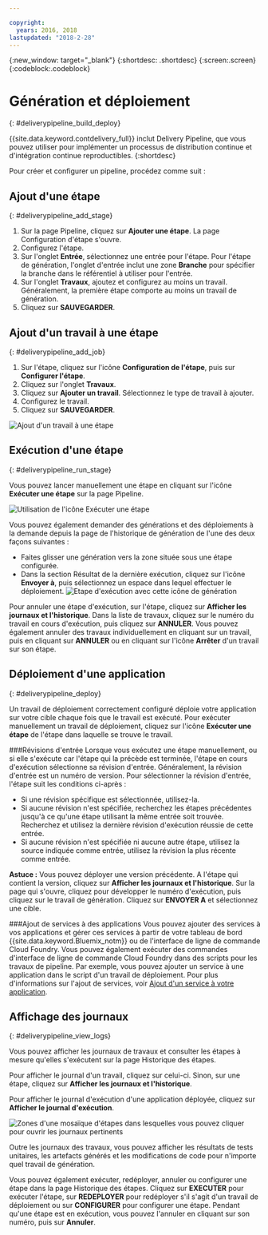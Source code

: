 ```yaml
---

copyright:
  years: 2016, 2018
lastupdated: "2018-2-28"
---
```

<!-- Copyright info at top of file: REQUIRED
    The copyright info is YAML content that must occur at the top of the MD file, before attributes are listed.
    It must be surrounded by 3 dashes.
    The value "years" can contain just one year or a two years separated by a comma. (years: 2014, 2016)
    Indentation as per the previous template must be preserved.
-->

{:new_window: target="_blank"}
{:shortdesc: .shortdesc}
{:screen:.screen}
{:codeblock:.codeblock}

# Génération et déploiement
{: #deliverypipeline_build_deploy}

{{site.data.keyword.contdelivery_full}} inclut Delivery Pipeline, que vous pouvez utiliser pour implémenter un processus de distribution continue et d'intégration continue reproductibles.
{:shortdesc}

Pour créer et configurer un pipeline, procédez comme suit :

## Ajout d'une étape
{: #deliverypipeline_add_stage}

1. Sur la page Pipeline, cliquez sur **Ajouter une étape**. La page Configuration d'étape s'ouvre.
2. Configurez l'étape.
  1. Sur l'onglet **Entrée**, sélectionnez une entrée pour l'étape.  Pour l'étape de génération, l'onglet d'entrée inclut une zone **Branche** pour spécifier la branche dans le référentiel à utiliser pour l'entrée. 
  2. Sur l'onglet **Travaux**, ajoutez et configurez au moins un travail. Généralement, la première étape comporte au moins un travail de génération.
3. Cliquez sur **SAUVEGARDER**.

## Ajout d'un travail à une étape
{: #deliverypipeline_add_job}

1. Sur l'étape, cliquez sur l'icône **Configuration de l'étape**, puis sur **Configurer l'étape**.
2. Cliquez sur l'onglet **Travaux**.
3. Cliquez sur **Ajouter un travail**. Sélectionnez le type de travail à ajouter.
4. Configurez le travail.
5. Cliquez sur **SAUVEGARDER**.

![Ajout d'un travail à une étape](images/AddJob2.png)

## Exécution d'une étape
{: #deliverypipeline_run_stage}

Vous pouvez lancer manuellement une étape en cliquant sur l'icône **Exécuter une étape** sur la page Pipeline.

![Utilisation de l'icône Exécuter une étape](images/RunStage.png)

Vous pouvez également demander des générations et des déploiements à la demande depuis la page de l'historique de génération de l'une des deux façons suivantes :
* Faites glisser une génération vers la zone située sous une étape configurée.
* Dans la section Résultat de la dernière exécution, cliquez sur l'icône **Envoyer à**, puis sélectionnez un espace dans lequel effectuer le déploiement.
  ![Etape d'exécution avec cette icône de génération](images/deploy_to.png)

Pour annuler une étape d'exécution, sur l'étape, cliquez sur **Afficher les journaux et l'historique**. Dans la liste de travaux, cliquez sur le numéro du travail en cours d'exécution, puis cliquez sur **ANNULER**. Vous pouvez également annuler des travaux individuellement en cliquant sur un travail, puis en cliquant sur **ANNULER** ou en cliquant sur l'icône **Arrêter** d'un travail sur son étape.

## Déploiement d'une application
{: #deliverypipeline_deploy}

Un travail de déploiement correctement configuré déploie votre application sur votre cible chaque fois que le travail est exécuté. Pour exécuter manuellement un travail de déploiement, cliquez sur l'icône **Exécuter une étape** de l'étape dans laquelle se trouve le travail.

###Révisions d'entrée
Lorsque vous exécutez une étape manuellement, ou si elle s'exécute car l'étape qui la précède est terminée, l'étape en cours d'exécution sélectionne sa révision d'entrée. Généralement, la révision d'entrée est un numéro de version. Pour
sélectionner la révision d'entrée, l'étape suit les conditions ci-après :

* Si une révision spécifique est sélectionnée, utilisez-la.
* Si aucune révision n'est spécifiée, recherchez les étapes précédentes jusqu'à ce qu'une étape utilisant la même entrée soit trouvée. Recherchez et utilisez la dernière révision d'exécution réussie de cette entrée.
* Si aucune révision n'est spécifiée ni aucune autre étape, utilisez la source indiquée comme entrée, utilisez la révision la plus récente comme entrée.

**Astuce :** Vous pouvez déployer une version précédente. A l'étape qui contient la version, cliquez sur **Afficher les journaux et l'historique**. Sur la page qui s'ouvre, cliquez pour développer le numéro d'exécution, puis cliquez sur le travail de génération. Cliquez sur **ENVOYER A** et sélectionnez une cible.

###Ajout de services à des applications
Vous pouvez ajouter des services à vos applications et gérer ces services à partir de votre tableau de bord {{site.data.keyword.Bluemix_notm}} ou de l'interface de ligne de commande Cloud Foundry. Vous pouvez également exécuter des commandes d'interface de ligne de commande Cloud Foundry dans des scripts pour les travaux de pipeline. Par exemple, vous pouvez ajouter un service à une application dans le script d'un travail de déploiement. Pour plus d'informations sur l'ajout de services, voir [Ajout d'un service à votre application](/docs/services/reqnsi.html#add_service).

## Affichage des journaux
{: #deliverypipeline_view_logs}

Vous pouvez afficher les journaux de travaux et consulter les étapes à mesure qu'elles s'exécutent sur la page Historique des étapes.

Pour afficher le journal d'un travail, cliquez sur celui-ci. Sinon, sur une étape, cliquez sur **Afficher les journaux et l'historique**.

Pour afficher le journal d'exécution d'une application déployée, cliquez sur **Afficher le journal d'exécution**.

![Zones d'une mosaïque d'étapes dans lesquelles vous pouvez cliquer pour ouvrir les journaux pertinents](images/view_logs_and_history.png)

Outre les journaux des travaux, vous pouvez afficher les résultats de tests unitaires, les artefacts générés et les modifications de code pour n'importe quel travail de génération.

Vous pouvez également exécuter, redéployer, annuler ou configurer une étape dans la page Historique des étapes. Cliquez sur **EXECUTER** pour exécuter l'étape, sur **REDEPLOYER** pour redéployer s'il s'agit d'un travail de déploiement ou sur **CONFIGURER** pour configurer une étape. Pendant qu'une étape est en exécution,
vous pouvez l'annuler en cliquant sur son numéro, puis sur **Annuler**.
